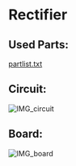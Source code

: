 # Rectifier
## Used Parts:
[partlist.txt](https://github.com/wautischer/rectifier/files/9220773/partlist.txt)

## Circuit:
![IMG_circuit](https://user-images.githubusercontent.com/78680534/181782164-06047932-79fe-4e4c-bb7d-456f06c34290.png)

## Board:
![IMG_board](https://user-images.githubusercontent.com/78680534/181782183-956834c4-df29-46c8-a129-e20518cd5b0d.png)
